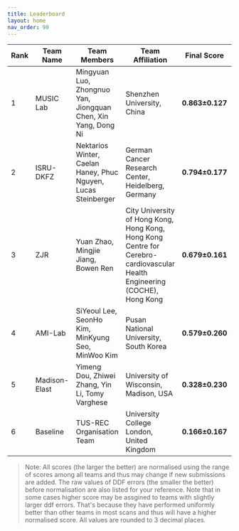 ```yaml
---
title: Leaderboard
layout: home
nav_order: 99
---
```

| **Rank** | **Team Name** | **Team Members**                              | **Team Affiliation**                      | **Final Score** | **Global Score** | **Local Score** | **Pixel Score** | **Landmark Score** |     **GPE (mm)**      |     **GLE (mm)**      |     **LPE (mm)**     |     **LLE (mm)**     | **Run Time (s)** |
|----------|---------------|-----------------------------------------------|-------------------------------------------|-----------------|------------------|-----------------|-----------------|--------------------|------------------|------------------|-----------------|-----------------|------------------|
|  1   |      MUSIC Lab | Mingyuan Luo, Zhongnuo Yan, Jiongquan Chen, Xin Yang, Dong Ni | Shenzhen University, China     | **0.863±0.127** | 0.792±0.222  | 0.935±0.087 | 0.890±0.119 |  0.837±0.150   | 7.144±3.628  | 6.232±3.755  | 0.099±0.014 | 0.086±0.019 | 5.429±0.679  |
|  2   | ISRU-DKFZ| Nektarios Winter, Caelan Haney, Phuc Nguyen, Lucas Steinberger | German Cancer Research Center, Heidelberg, Germany | **0.794±0.177** | 0.733±0.252  | 0.856±0.170 | 0.817±0.170 |  0.771±0.201   | 7.726±4.241  | 6.861±4.634  | 0.103±0.018 | 0.090±0.024 | 7.311±0.791  |
|  3   |         ZJR           | Yuan Zhao, Mingjie Jiang, Bowen Ren | City University of Hong Kong, Hong Kong, Hong Kong Centre for Cerebro-cardiovascular Health Engineering (COCHE), Hong Kong         | **0.679±0.161** | 0.841±0.209  | 0.517±0.196 | 0.683±0.151 |  0.675±0.197   | 6.658±3.514  | 5.877±3.834  | 0.116±0.017 | 0.101±0.023 | 9.722±1.169  |
|  4   |         AMI-Lab  | SiYeoul Lee, SeonHo Kim, MinKyung Seo, MinWoo Kim | Pusan National University, South Korea         | **0.579±0.260** | 0.567±0.333  | 0.591±0.270 | 0.598±0.262 |  0.561±0.280   | 9.696±6.116  | 8.698±6.337  | 0.114±0.026 | 0.103±0.036 | 49.650±6.280 |
|  5   |      Madison-Elast | Yimeng Dou, Zhiwei Zhang, Yin Li, Tomy Varghese | University of Wisconsin, Madison, USA      | **0.328±0.230** | 0.295±0.323  | 0.360±0.212 | 0.307±0.225 |  0.348±0.254   | 12.093±4.460 | 10.366±5.006 | 0.122±0.019 | 0.107±0.025 | 15.112±1.656 |
|  6   |          Baseline        | TUS-REC Organisation Team                     | University College London, United Kingdom        | **0.166±0.167** | 0.260±0.282  | 0.073±0.120 | 0.141±0.154 |  0.192±0.197   | 12.490±5.462 | 11.129±5.838 | 0.135±0.024 | 0.118±0.031 | 8.135±0.996  |



> Note: All scores (the larger the better) are normalised using the range of scores among all teams and thus may change if new submissions are added. The raw values of DDF errors (the smaller the better) before normalisation are also listed for your reference. Note that in some cases higher score may be assgined to teams with slightly larger ddf errors. That's because they have performed uniformly better than other teams in most scans and thus will have a higher normalised score. All values are rounded to 3 decimal places.
